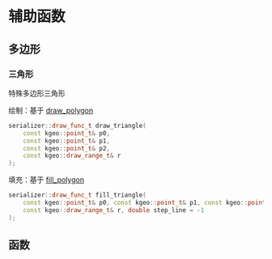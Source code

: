 # 辅助函数

## 多边形

### 三角形

特殊多边形三角形

绘制：基于 [draw_polygon](/draw_func/draw/#draw_polygon)

```cpp
serializer::draw_func_t draw_triangle(
	const kgeo::point_t& p0,
	const kgeo::point_t& p1,
	const kgeo::point_t& p2,
	const kgeo::draw_range_t& r
);
```

填充：基于 [fill_polygon](/draw_func/fill/#_2)

```cpp
serializer::draw_func_t fill_triangle(
	const kgeo::point_t& p0, const kgeo::point_t& p1, const kgeo::point_t& p2,
	const kgeo::draw_range_t& r, double step_line = -1
);
```

## 函数

